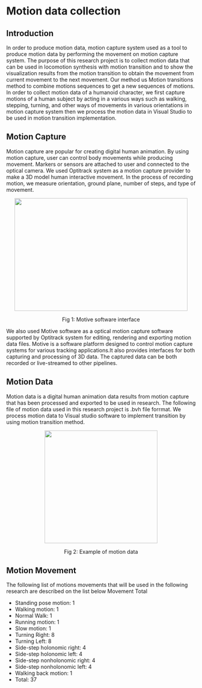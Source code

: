 # Motion data collection

## Introduction

In order to produce motion data, motion
capture system used as a tool to produce motion
data by performing the movement on motion
capture system. The purpose of this research
project is to collect motion data that can be used
in locomotion synthesis with motion transition
and to show the visualization results from the
motion transition to obtain the movement from
current movement to the next movement.
Our method us Motion transitions method to
combine motions sequences to get a new
sequences of motions. In order to collect motion
data of a humanoid character, we first capture
motions of a human subject by acting in a various
ways such as walking, stepping, turning, and
other ways of movements in various orientations
in motion capture system then we process the
motion data in Visual Studio to be used in motion
transition implementation.


## Motion Capture
Motion capture are popular for creating digital
human animation. By using motion capture, user
can control body movements while producing
movement. Markers or sensors are attached to
user and connected to the optical camera.
We used Optitrack system as a motion capture
provider to make a 3D model human interactive
movement. In the process of recording motion, we
measure orientation, ground plane, number of
steps, and type of movement.

<p align="center">
  <img width="460" height="300" src="https://user-images.githubusercontent.com/22293987/148554310-ac4807eb-908d-4153-a893-a6c81f208c86.png">
  </p>
  <p align="center">
   Fig 1: Motive software interface
  </p>
  We also used Motive software as a optical motion capture software supported by Optitrack system for editing, rendering and exporting motion data files. Motive is a software platform designed to control motion capture systems for various tracking applications.It also provides interfaces for both capturing and processing of 3D data. The captured data can be both recorded or live-streamed to other pipelines.




## Motion Data
Motion data is a digital human animation data results from motion capture that has been processed and exported to be used in research. The following file of motion data used in this research project is .bvh file forrmat. We process motion data to Visual studio software to implement transition by using motion transition method.

<p align="center">
  <img width="300" height="300" src="https://user-images.githubusercontent.com/22293987/148558419-b3e2acd8-3d9b-4f24-97e1-71adce302e60.png">
  </p>
  <p align="center">
   Fig 2: Example of motion data
  </p>
  

  
## Motion Movement
The following list of motions movements that will be used in the following research are described on the list below
Movement	Total
- Standing pose motion: 1
- Walking motion: 1
- Normal Walk: 1
- Running motion: 1
- Slow motion: 1
- Turning Right: 8
- Turning Left: 8
- Side-step holonomic right: 	4
- Side-step holonomic left: 4
- Side-step nonholonomic right: 	4
- Side-step nonholonomic left: 	4
- Walking back motion: 	1
-	Total: 37
